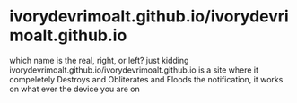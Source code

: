 # ivorydevrimoalt.github.io/ivorydevrimoalt.github.io
which name is the real, right, or left?
just kidding
ivorydevrimoalt.github.io/ivorydevrimoalt.github.io is a site where it compeletely Destroys and Obliterates and Floods the notification, it works on what ever the device you are on
